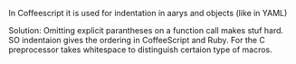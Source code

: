 In Coffeescript it is used for indentation in aarys and objects (like in YAML)

Solution:
Omitting explicit parantheses on a function call makes stuf hard. SO indentaion gives the ordering in CoffeeScript and Ruby.
For the C preprocessor takes whitespace to distinguish certaion type of macros.

